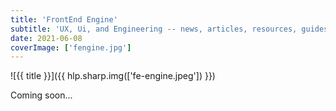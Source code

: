 ```yaml
---
title: 'FrontEnd Engine'
subtitle: 'UX, Ui, and Engineering -- news, articles, resources, guides and more for powering a modern Frontend'
date: 2021-06-08
coverImage: ['fengine.jpg']
---
```


![{{ title }}]({{ hlp.sharp.img(['fe-engine.jpeg']) }})

Coming soon...
